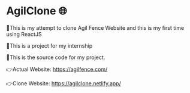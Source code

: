 # AgilClone :globe_with_meridians:

:pushpin:This is my attempt to clone Agil Fence Website and this is my first time using ReactJS

:pushpin:This is a project for my internship

:file_folder:This is the source code for my project.

:point_right:Actual Website: https://agilfence.com/

:point_right:Clone Website: https://agilclone.netlify.app/
